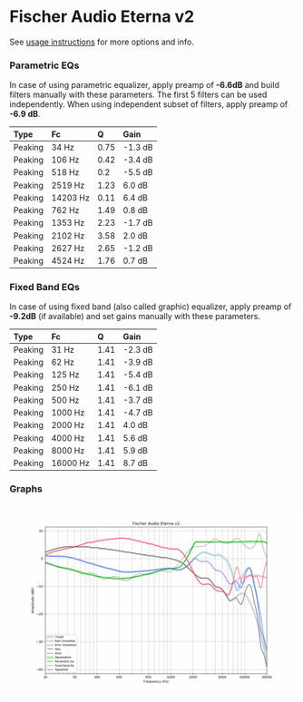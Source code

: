 # Fischer Audio Eterna v2
See [usage instructions](https://github.com/jaakkopasanen/AutoEq#usage) for more options and info.

### Parametric EQs
In case of using parametric equalizer, apply preamp of **-6.6dB** and build filters manually
with these parameters. The first 5 filters can be used independently.
When using independent subset of filters, apply preamp of **-6.9 dB**.

| Type    | Fc       |    Q | Gain    |
|:--------|:---------|:-----|:--------|
| Peaking | 34 Hz    | 0.75 | -1.3 dB |
| Peaking | 106 Hz   | 0.42 | -3.4 dB |
| Peaking | 518 Hz   | 0.2  | -5.5 dB |
| Peaking | 2519 Hz  | 1.23 | 6.0 dB  |
| Peaking | 14203 Hz | 0.11 | 6.4 dB  |
| Peaking | 762 Hz   | 1.49 | 0.8 dB  |
| Peaking | 1353 Hz  | 2.23 | -1.7 dB |
| Peaking | 2102 Hz  | 3.58 | 2.0 dB  |
| Peaking | 2627 Hz  | 2.65 | -1.2 dB |
| Peaking | 4524 Hz  | 1.76 | 0.7 dB  |

### Fixed Band EQs
In case of using fixed band (also called graphic) equalizer, apply preamp of **-9.2dB**
(if available) and set gains manually with these parameters.

| Type    | Fc       |    Q | Gain    |
|:--------|:---------|:-----|:--------|
| Peaking | 31 Hz    | 1.41 | -2.3 dB |
| Peaking | 62 Hz    | 1.41 | -3.9 dB |
| Peaking | 125 Hz   | 1.41 | -5.4 dB |
| Peaking | 250 Hz   | 1.41 | -6.1 dB |
| Peaking | 500 Hz   | 1.41 | -3.7 dB |
| Peaking | 1000 Hz  | 1.41 | -4.7 dB |
| Peaking | 2000 Hz  | 1.41 | 4.0 dB  |
| Peaking | 4000 Hz  | 1.41 | 5.6 dB  |
| Peaking | 8000 Hz  | 1.41 | 5.9 dB  |
| Peaking | 16000 Hz | 1.41 | 8.7 dB  |

### Graphs
![](./Fischer%20Audio%20Eterna%20v2.png)